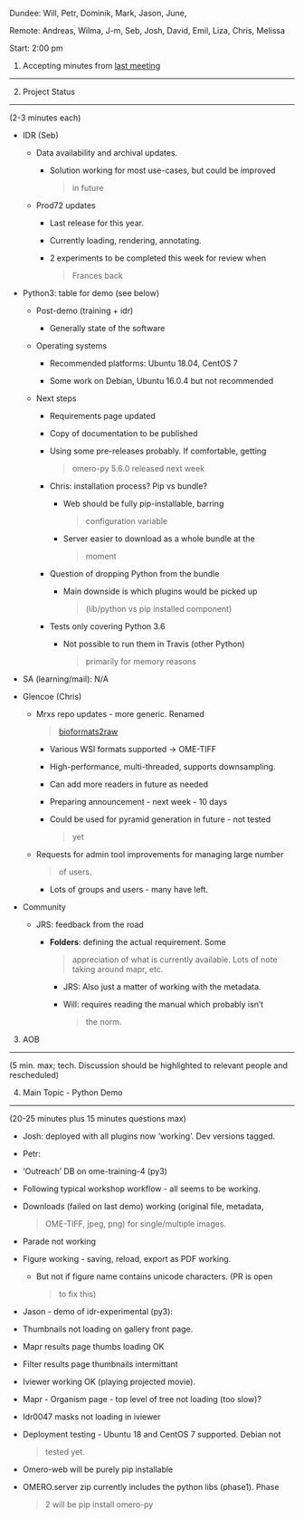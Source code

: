 Dundee: Will, Petr, Dominik, Mark, Jason, June,

Remote: Andreas, Wilma, J-m, Seb, Josh, David, Emil, Liza, Chris,
Melissa

Start: 2:00 pm

1. Accepting minutes from [<u>last meeting</u>](https://drive.google.com/open?id=1TndXeC3wQSZVEaB5ZGpEAaPRl1QAufSI)
-------------------------------------------------------------------------------------------------------------------

2. Project Status
-----------------

(2-3 minutes each)

-   IDR (Seb)

    -   Data availability and archival updates.

        -   Solution working for most use-cases, but could be improved
            > in future

    -   Prod72 updates

        -   Last release for this year.

        -   Currently loading, rendering, annotating.

        -   2 experiments to be completed this week for review when
            > Frances back

-   Python3: table for demo (see below)

    -   Post-demo (training + idr)

        -   Generally state of the software

    -   Operating systems

        -   Recommended platforms: Ubuntu 18.04, CentOS 7

        -   Some work on Debian, Ubuntu 16.0.4 but not recommended

    -   Next steps

        -   Requirements page updated

        -   Copy of documentation to be published

        -   Using some pre-releases probably. If comfortable, getting
            > omero-py 5.6.0 released next week

        -   Chris: installation process? Pip vs bundle?

            -   Web should be fully pip-installable, barring
                > configuration variable

            -   Server easier to download as a whole bundle at the
                > moment

        -   Question of dropping Python from the bundle

            -   Main downside is which plugins would be picked up
                > (lib/python vs pip installed component)

        -   Tests only covering Python 3.6

            -   Not possible to run them in Travis (other Python)
                > primarily for memory reasons

-   SA (learning/mail): N/A

-   Glencoe (Chris)

    -   Mrxs repo updates - more generic. Renamed
        > [<u>bioformats2raw</u>](https://github.com/glencoesoftware/bioformats2raw)

        -   Various WSI formats supported -&gt; OME-TIFF

        -   High-performance, multi-threaded, supports downsampling.

        -   Can add more readers in future as needed

        -   Preparing announcement - next week - 10 days

        -   Could be used for pyramid generation in future - not tested
            > yet

    -   Requests for admin tool improvements for managing large number
        > of users.

        -   Lots of groups and users - many have left.

-   Community

    -   JRS: feedback from the road

        -   **Folders**: defining the actual requirement. Some
            > appreciation of what is currently available. Lots of note
            > taking around mapr, etc.

            -   JRS: Also just a matter of working with the metadata.

            -   Will: requires reading the manual which probably isn’t
                > the norm.

3. AOB
------

(5 min. max; tech. Discussion should be highlighted to relevant people
and rescheduled)

4. Main Topic - Python Demo
---------------------------

(20-25 minutes plus 15 minutes questions max)

-   Josh: deployed with all plugins now ‘working’. Dev versions tagged.

-   Petr:

-   ‘Outreach’ DB on ome-training-4 (py3)

-   Following typical workshop workflow - all seems to be working.

-   Downloads (failed on last demo) working (original file, metadata,
    > OME-TIFF, jpeg, png) for single/multiple images.

-   Parade not working

-   Figure working - saving, reload, export as PDF working.

    -   But not if figure name contains unicode characters. (PR is open
        > to fix this)

-   Jason - demo of idr-experimental (py3):

-   Thumbnails not loading on gallery front page.

-   Mapr results page thumbs loading OK

-   Filter results page thumbnails intermittant

-   Iviewer working OK (playing projected movie).

-   Mapr - Organism page - top level of tree not loading (too slow)?

-   Idr0047 masks not loading in iviewer

<!-- -->

-   Deployment testing - Ubuntu 18 and CentOS 7 supported. Debian not
    > tested yet.

-   Omero-web will be purely pip installable

-   OMERO.server zip currently includes the python libs (phase1). Phase
    > 2 will be pip install omero-py
